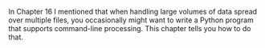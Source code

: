 In Chapter
16
I mentioned that when handling large volumes of data spread over
multiple files, you occasionally might want to write a Python program
that supports command-line processing. This chapter tells you how to do
that.
